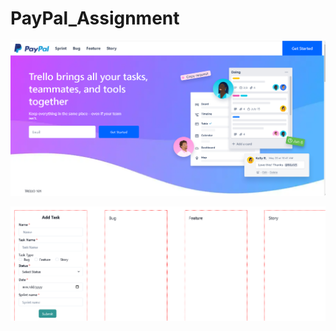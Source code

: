 # PayPal_Assignment
![Untitled-2](https://github.com/nitish906/PayPal_Assignment/blob/main/image1.png)

![Untitled-2](https://github.com/nitish906/PayPal_Assignment/blob/main/Images2.png)
